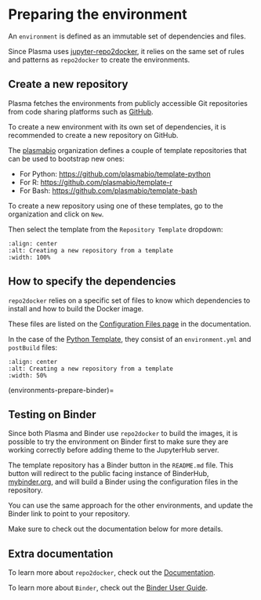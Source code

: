 # Preparing the environment

An `environment` is defined as an immutable set of dependencies and files.

Since Plasma uses [jupyter-repo2docker](https://repo2docker.readthedocs.io), it relies on the same set of rules
and patterns as `repo2docker` to create the environments.

## Create a new repository

Plasma fetches the environments from publicly accessible Git repositories from code sharing platforms such as [GitHub](https://github.com).

To create a new environment with its own set of dependencies, it is recommended to create a new repository on GitHub.

The [plasmabio](https://github.com/plasmabio) organization defines a couple of template repositories that can be used to bootstrap new ones:

- For Python: <https://github.com/plasmabio/template-python>
- For R: <https://github.com/plasmabio/template-r>
- For Bash: <https://github.com/plasmabio/template-bash>

To create a new repository using one of these templates, go to the organization and click on `New`.

Then select the template from the `Repository Template` dropdown:

```{image} ../images/environments/github-templates.png
:align: center
:alt: Creating a new repository from a template
:width: 100%
```

## How to specify the dependencies

`repo2docker` relies on a specific set of files to know which dependencies to install and how
to build the Docker image.

These files are listed on the [Configuration Files page](https://repo2docker.readthedocs.io/en/latest/config_files.html) in the documentation.

In the case of the [Python Template](https://github.com/plasmabio/template-python), they consist of an `environment.yml` and `postBuild` files:

```{image} ../images/environments/configuration-files.png
:align: center
:alt: Creating a new repository from a template
:width: 50%
```

(environments-prepare-binder)=

## Testing on Binder

Since both Plasma and Binder use `repo2docker` to build the images, it is possible to try the
environment on Binder first to make sure they are working correctly before adding theme to the JupyterHub server.

The template repository has a Binder button in the `README.md` file. This button will redirect to the
public facing instance of BinderHub, [mybinder.org](https://mybinder.org), and will build a Binder using the
configuration files in the repository.

You can use the same approach for the other environments, and update the Binder link to point to your repository.

Make sure to check out the documentation below for more details.

## Extra documentation

To learn more about `repo2docker`, check out the [Documentation](https://repo2docker.readthedocs.io).

To learn more about `Binder`, check out the [Binder User Guide](https://mybinder.readthedocs.io/en/latest/index.html).

